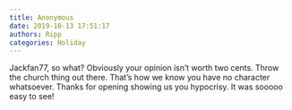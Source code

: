 ```yaml
---
title: Anonymous
date: 2019-10-13 17:51:17
authors: Ripp
categories: Holiday
---
```


 Jackfan77, so what? Obviously your opinion isn’t worth two cents. Throw the church thing out there. That’s how we know you have no character whatsoever. Thanks for opening showing us you hypocrisy. It was sooooo easy to see!